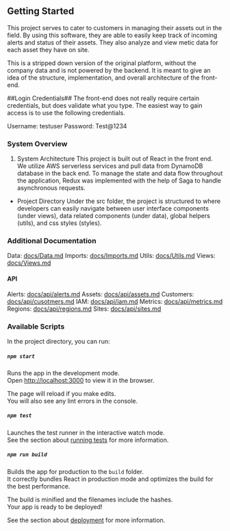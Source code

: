 ## Getting Started ##
This project serves to cater to customers in managing their assets out in the field. By using this software, they are able to easily keep track of incoming alerts and status of their assets. They also analyze and view metic data for each asset they have on site.

This is a stripped down version of the original platform, without the company data and is not powered by the backend. It is meant to give an idea of the structure, implementation, and overall architecture of the front-end.

##Login Credentials##
The front-end does not really require certain credentials, but does validate what you type. The easiest way to gain access is to use the following credentials.

Username: testuser
Password: Test@1234

### System Overview ###
1. System Architecture
This project is built out of React in the front end. We utilize AWS serverless services and pull data from DynamoDB database in the back end. To manage the state and data flow throughout the application, Redux was implemented with the help of Saga to handle asynchronous requests.

+ Project Directory
Under the src folder, the project is structured to where developers can easily navigate between user interface components (under views), data related components (under data), global helpers (utils), and css styles (styles).

### Additional Documentation ###
Data: [docs/Data.md](docs/Data.md)
Imports: [docs/Imports.md](docs/Imports.md)
Utils: [docs/Utils.md](docs/Utils.md)
Views: [docs/Views.md](docs/Views.md)
#### API ####
Alerts: [docs/api/alerts.md](docs/api/alerts.md)
Assets: [docs/api/assets.md](docs/api/assets.md)
Customers: [docs/api/cusotmers.md](docs/api/customers.md)
IAM: [docs/api/iam.md](docs/api/iam.md)
Metrics: [docs/api/metrics.md](docs/api/metrics.md)
Regions: [docs/api/regions.md](docs/api/regions.md)
Sites: [docs/api/sites.md](docs/api/sites.md)

### Available Scripts

In the project directory, you can run:

##### `npm start`

Runs the app in the development mode.<br>
Open [http://localhost:3000](http://localhost:3000) to view it in the browser.

The page will reload if you make edits.<br>
You will also see any lint errors in the console.

##### `npm test`

Launches the test runner in the interactive watch mode.<br>
See the section about [running tests](https://facebook.github.io/create-react-app/docs/running-tests) for more information.

##### `npm run build`

Builds the app for production to the `build` folder.<br>
It correctly bundles React in production mode and optimizes the build for the best performance.

The build is minified and the filenames include the hashes.<br>
Your app is ready to be deployed!

See the section about [deployment](https://facebook.github.io/create-react-app/docs/deployment) for more information.
